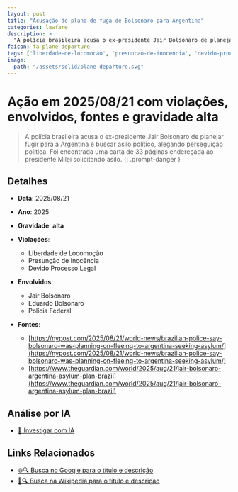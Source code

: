 ```yaml
---
layout: post
title: "Acusação de plano de fuga de Bolsonaro para Argentina"
categories: lawfare
description: > 
  "A polícia brasileira acusa o ex-presidente Jair Bolsonaro de planejar fugir para a Argentina e buscar asilo político, alegando perseguição política. Foi encontrada uma carta de 33 páginas endereçada ao presidente Milei solicitando asilo."
faicon: fa-plane-departure
tags: ['liberdade-de-locomocao', 'presuncao-de-inocencia', 'devido-processo-legal', 'jair-bolsonaro', 'eduardo-bolsonaro', 'policia-federal', 'gravidade-alta', 'fuga', 'asilo-politico', 'perseguicao', 'bolsonaro']
image:
  path: "/assets/solid/plane-departure.svg"
---
```


# Ação em 2025/08/21 com violações, envolvidos, fontes e gravidade alta

> A polícia brasileira acusa o ex-presidente Jair Bolsonaro de planejar fugir para a Argentina e buscar asilo político, alegando perseguição política. Foi encontrada uma carta de 33 páginas endereçada ao presidente Milei solicitando asilo.
{: .prompt-danger }

## Detalhes
- **Data**: 2025/08/21
- **Ano**: 2025
- **Gravidade**: **alta** <i class="fas fa-plane-departure"></i>

- **Violações**:
  - Liberdade de Locomoção
  - Presunção de Inocência
  - Devido Processo Legal
- **Envolvidos**:
  - Jair Bolsonaro
  - Eduardo Bolsonaro
  - Polícia Federal
- **Fontes**:
  - [https://nypost.com/2025/08/21/world-news/brazilian-police-say-bolsonaro-was-planning-on-fleeing-to-argentina-seeking-asylum/](https://nypost.com/2025/08/21/world-news/brazilian-police-say-bolsonaro-was-planning-on-fleeing-to-argentina-seeking-asylum/)
  - [https://www.theguardian.com/world/2025/aug/21/jair-bolsonaro-argentina-asylum-plan-brazil](https://www.theguardian.com/world/2025/aug/21/jair-bolsonaro-argentina-asylum-plan-brazil)

## Análise por IA
- [🤖 Investigar com IA](https://www.perplexity.ai/search?q=%20Acusa%C3%A7%C3%A3o%20de%20plano%20de%20fuga%20de%20Bolsonaro%20para%20Argentina%20A%20pol%C3%ADcia%20brasileira%20acusa%20o%20ex-presidente%20Jair%20Bolsonaro%20de%20planejar%20fugir%20para%20a%20Argentina%20e%20buscar%20asilo%20pol%C3%ADtico%2C%20alegando%20persegui%C3%A7%C3%A3o%20pol%C3%ADtica.%20Foi%20encontrada%20uma%20carta%20de%2033%20p%C3%A1ginas%20endere%C3%A7ada%20ao%20presidente%20Milei%20solicitando%20asilo.%20Liberdade%20de%20Locomo%C3%A7%C3%A3o%20Presun%C3%A7%C3%A3o%20de%20Inoc%C3%AAncia%20Devido%20Processo%20Legal%202025%20gravidade%20alta)

## Links Relacionados
- [🌐🔍 Busca no Google para o título e descrição](https://www.google.com/search?q=%20Acusa%C3%A7%C3%A3o%20de%20plano%20de%20fuga%20de%20Bolsonaro%20para%20Argentina%20A%20pol%C3%ADcia%20brasileira%20acusa%20o%20ex-presidente%20Jair%20Bolsonaro%20de%20planejar%20fugir%20para%20a%20Argentina%20e%20buscar%20asilo%20pol%C3%ADtico%2C%20alegando%20persegui%C3%A7%C3%A3o%20pol%C3%ADtica.%20Foi%20encontrada%20uma%20carta%20de%2033%20p%C3%A1ginas%20endere%C3%A7ada%20ao%20presidente%20Milei%20solicitando%20asilo.%20Liberdade%20de%20Locomo%C3%A7%C3%A3o%20Presun%C3%A7%C3%A3o%20de%20Inoc%C3%AAncia%20Devido%20Processo%20Legal%202025%20gravidade%20alta)
- [📖🔍 Busca na Wikipedia para o título e descrição](https://pt.wikipedia.org/w/index.php?search=%20Acusa%C3%A7%C3%A3o%20de%20plano%20de%20fuga%20de%20Bolsonaro%20para%20Argentina%20A%20pol%C3%ADcia%20brasileira%20acusa%20o%20ex-presidente%20Jair%20Bolsonaro%20de%20planejar%20fugir%20para%20a%20Argentina%20e%20buscar%20asilo%20pol%C3%ADtico%2C%20alegando%20persegui%C3%A7%C3%A3o%20pol%C3%ADtica.%20Foi%20encontrada%20uma%20carta%20de%2033%20p%C3%A1ginas%20endere%C3%A7ada%20ao%20presidente%20Milei%20solicitando%20asilo.%20Liberdade%20de%20Locomo%C3%A7%C3%A3o%20Presun%C3%A7%C3%A3o%20de%20Inoc%C3%AAncia%20Devido%20Processo%20Legal%202025%20gravidade%20alta)

